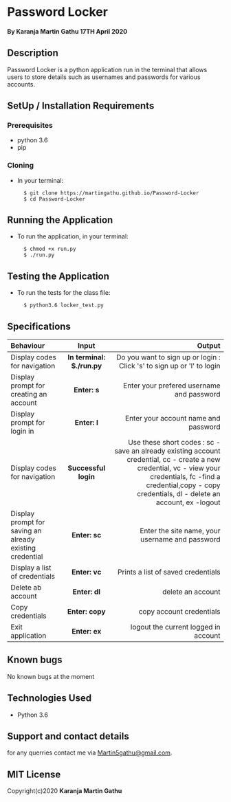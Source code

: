 # Password Locker
#### By **Karanja Martin Gathu** 17TH April 2020
## Description
Password Locker is a python application run in the terminal that allows users to store details such as usernames and passwords for various accounts.

## SetUp / Installation Requirements
### Prerequisites
* python 3.6
* pip

### Cloning
* In your terminal:
        
        $ git clone https://martingathu.github.io/Password-Locker
        $ cd Password-Locker

## Running the Application
* To run the application, in your terminal:

        $ chmod +x run.py
        $ ./run.py
        
## Testing the Application
* To run the tests for the class file:

        $ python3.6 locker_test.py

## Specifications
| Behaviour | Input | Output |
| :---------------- | :---------------: | ------------------: |
| Display codes for navigation | **In terminal: $./run.py** | Do you want to sign up or login : Click 's' to sign up or 'l' to login |
| Display prompt for creating an account | **Enter: s** | Enter your prefered username and password |
| Display prompt for login in | **Enter: l** | Enter your account name and password |
| Display codes for navigation | **Successful login** | Use these short codes : sc - save an already existing account credential, cc - create a new credential, vc - view your credentials, fc -find a credential,copy - copy credentials, dl - delete an account, ex -logout |
| Display prompt for saving an already existing credential | **Enter: sc** | Enter the site name, your username and password |
| Display a list of credentials | **Enter: vc** | Prints a list of saved credentials |
| Delete ab account |**Enter: dl** | delete an account | 
| Copy credentials|**Enter: copy** | copy account credentials | 
| Exit application |**Enter: ex** | logout the current logged in account |



## Known bugs
No known bugs at the moment

## Technologies Used
+ Python 3.6


## Support and contact details
for any querries contact me via Martin5gathu@gmail.com.

## MIT License
Copyright(c)2020 **Karanja Martin Gathu**